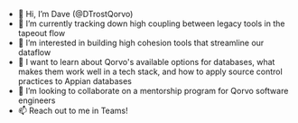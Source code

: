 - 👋 Hi, I’m Dave (@DTrostQorvo)
- 🌱 I’m currently tracking down high coupling between legacy tools in the tapeout flow
- 👀 I’m interested in building high cohesion tools that streamline our dataflow
- 💾 I want to learn about Qorvo's available options for databases, what makes them work well in a tech stack, and how to apply source control practices to Appian databases
- 💞️ I’m looking to collaborate on a mentorship program for Qorvo software engineers
- 📫 Reach out to me in Teams!

<!---
DTrostQorvo/DTrostQorvo is a ✨ special ✨ repository because its `README.md` (this file) appears on your GitHub profile.
You can click the Preview link to take a look at your changes.
--->
